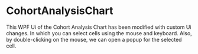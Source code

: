 # CohortAnalysisChart
This WPF Ui of the Cohort Analysis Chart has been modified with custom Ui changes. In which you can select cells using the mouse and keyboard. Also, by double-clicking on the mouse, we can open a popup for the selected cell.

